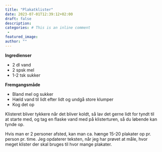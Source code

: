 ```yaml
---
title: "Plakatklister"
date: 2023-07-01T12:39:12+02:00
draft: false
description:
categories: # This is an inline comment
 -
featured_image:
author: ""
---
```


**Ingredienser**

- 2 dl vand
- 2 spsk mel
- 1-2 tsk sukker

**Fremgangsmåde**

- Bland mel og sukker
- Hæld vand til lidt efter lidt og undgå store klumper
- Kog det op

Klisteret bliver tykkere når det bliver koldt, så lav det gerne lidt for tyndt til at starte med, og tag en flaske vand med på klisterturen, så du løbende kan tynde op.

Hvis man er 2 personer afsted, kan man ca. hænge 15-20 plakater op pr. person pr. time. Jeg opdaterer teksten, når jeg har prøvet at måle, hvor meget klister der skal bruges til hvor mange plakater.